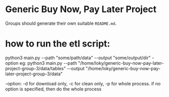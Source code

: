 # Generic Buy Now, Pay Later Project
Groups should generate their own suitable `README.md`.

# how to run the etl script:
python3 main.py --path "some/path/data" --output "some/output/dir" -option
eg: python3 main.py --path "/home/loky/generic-buy-now-pay-later-project-group-3/data/tables" --output "/home/loky/generic-buy-now-pay-later-project-group-3/data"

-option: -d for download only, -c for clean only, -p for whole process.
if no option is specified, then do the whole process